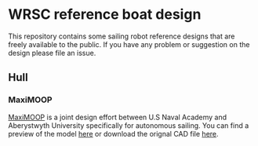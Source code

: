 # WRSC reference boat design
This repository contains some sailing robot reference designs that are freely
available to the public. If you have any problem or suggestion on the design please file an issue. 


## Hull

### MaxiMOOP

[MaxiMOOP](https://www.sailbot.org/maximoop/) is a joint design effort between U.S Naval Academy and Aberystwyth University specifically for autonomous sailing.
You can find a preview of the model [here](hull/maximoopv3.STL) or download the orignal CAD file [here](hull/).








